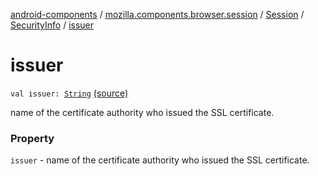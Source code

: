 [android-components](../../../index.md) / [mozilla.components.browser.session](../../index.md) / [Session](../index.md) / [SecurityInfo](index.md) / [issuer](./issuer.md)

# issuer

`val issuer: `[`String`](https://kotlinlang.org/api/latest/jvm/stdlib/kotlin/-string/index.html) [(source)](https://github.com/mozilla-mobile/android-components/blob/master/components/browser/session/src/main/java/mozilla/components/browser/session/Session.kt#L123)

name of the certificate authority who issued the SSL certificate.

### Property

`issuer` - name of the certificate authority who issued the SSL certificate.